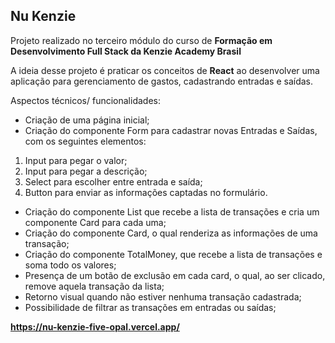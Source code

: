 ## Nu Kenzie
Projeto realizado no terceiro módulo do curso de **Formação em Desenvolvimento Full Stack da Kenzie Academy Brasil**

A ideia desse projeto é praticar os conceitos de **React** ao desenvolver uma aplicação para gerenciamento de gastos, cadastrando entradas e saídas.

Aspectos técnicos/ funcionalidades:

- Criação de uma página inicial;
- Criação do componente Form para cadastrar novas Entradas e Saídas, com os seguintes elementos:
1. Input para pegar o valor;
2. Input para pegar a descrição;
3. Select para escolher entre entrada e saída;
4. Button para enviar as informações captadas no formulário.
- Criação do componente List que recebe a lista de transações e cria um componente Card para cada uma;
- Criação do componente Card, o qual renderiza as informações de uma transação;
- Criação do componente TotalMoney, que recebe a lista de transações e soma todo os valores;
- Presença de um botão de exclusão em cada card, o qual, ao ser clicado, remove aquela transação da lista;
- Retorno visual quando não estiver nenhuma transação cadastrada;
- Possibilidade de filtrar as transações em entradas ou saídas;

**https://nu-kenzie-five-opal.vercel.app/**
